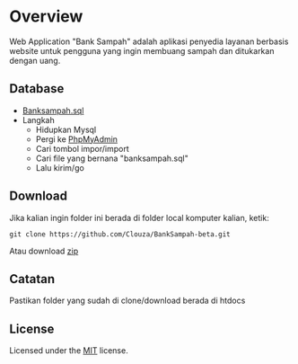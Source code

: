 # Overview
Web Application "Bank Sampah" adalah aplikasi penyedia layanan berbasis website untuk pengguna yang ingin membuang sampah dan ditukarkan dengan uang.

## Database
- [Banksampah.sql](https://github.com/Clouza/BankSampah-beta/blob/master/banksampah.sql)
- Langkah
	- Hidupkan Mysql
	- Pergi ke [PhpMyAdmin](https://localhost/phpmyadmin/)
	- Cari tombol impor/import
	- Cari file yang bernana "banksampah.sql"
	- Lalu kirim/go

## Download
Jika kalian ingin folder ini berada di folder local komputer kalian, ketik: 
 
```
git clone https://github.com/Clouza/BankSampah-beta.git 
```
Atau download [zip](https://github.com/Clouza/BankSampah-beta/archive/refs/heads/master.zip)

Catatan
-----------
Pastikan folder yang sudah di clone/download berada di htdocs

License
----------
Licensed under the [MIT](https://github.com/Clouza/BankSampah-beta/blob/master/license.txt) license.
